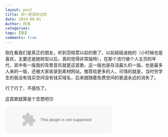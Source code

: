 ```yaml
---
layout: post
title: 你一定没听过的
date: 2019-09-01
Author: 阿宠
categories: 
tags: [歌]
comments: true
--- 
```


刚在看我们是真正的朋友，听到范晓萱以前的歌了，以前超级迷她的（小时候也是喜欢，主要还是她转型以后，真的觉得非常独特），在那个流行做个人主页的年代，其中有一版我的背景音乐就是这首歌，这一版也是存活最久的一版，也是最多人来的一版，还被大家收录到素材网站，推荐给更多的人，可惜的就是，当时穷学生的我没有钱买空间没有钱买域名，后来就随着免费空间的衰退永远的消失了。

行了行了，不感伤了。

这首歌就算是个念想吧😊


<embed src="//music.163.com/style/swf/widget.swf?sid=230160&type=2&auto=1&width=320&height=66" width="340" height="86"  allowNetworking="all"></embed>

